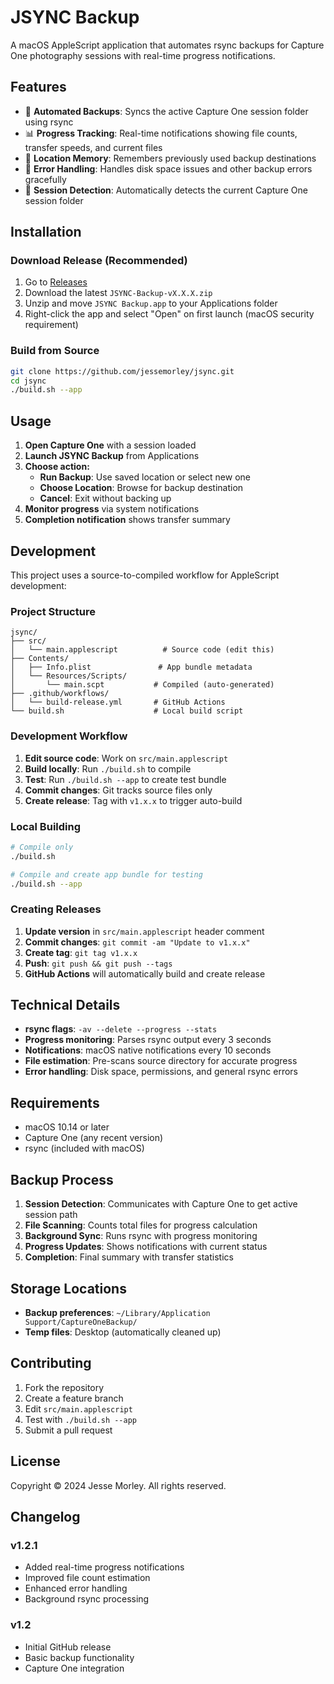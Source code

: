 # JSYNC Backup

A macOS AppleScript application that automates rsync backups for Capture One photography sessions with real-time progress notifications.

## Features

- 🔄 **Automated Backups**: Syncs the active Capture One session folder using rsync
- 📊 **Progress Tracking**: Real-time notifications showing file counts, transfer speeds, and current files
- 💾 **Location Memory**: Remembers previously used backup destinations
- 🚨 **Error Handling**: Handles disk space issues and other backup errors gracefully
- 🎯 **Session Detection**: Automatically detects the current Capture One session folder

## Installation

### Download Release (Recommended)
1. Go to [Releases](https://github.com/jessemorley/jsync/releases)
2. Download the latest `JSYNC-Backup-vX.X.X.zip`
3. Unzip and move `JSYNC Backup.app` to your Applications folder
4. Right-click the app and select "Open" on first launch (macOS security requirement)

### Build from Source
```bash
git clone https://github.com/jessemorley/jsync.git
cd jsync
./build.sh --app
```

## Usage

1. **Open Capture One** with a session loaded
2. **Launch JSYNC Backup** from Applications
3. **Choose action:**
   - **Run Backup**: Use saved location or select new one
   - **Choose Location**: Browse for backup destination
   - **Cancel**: Exit without backing up
4. **Monitor progress** via system notifications
5. **Completion notification** shows transfer summary

## Development

This project uses a source-to-compiled workflow for AppleScript development:

### Project Structure
```
jsync/
├── src/
│   └── main.applescript          # Source code (edit this)
├── Contents/
│   ├── Info.plist               # App bundle metadata
│   └── Resources/Scripts/
│       └── main.scpt           # Compiled (auto-generated)
├── .github/workflows/
│   └── build-release.yml       # GitHub Actions
└── build.sh                    # Local build script
```

### Development Workflow

1. **Edit source code**: Work on `src/main.applescript`
2. **Build locally**: Run `./build.sh` to compile
3. **Test**: Run `./build.sh --app` to create test bundle
4. **Commit changes**: Git tracks source files only
5. **Create release**: Tag with `v1.x.x` to trigger auto-build

### Local Building
```bash
# Compile only
./build.sh

# Compile and create app bundle for testing
./build.sh --app
```

### Creating Releases

1. **Update version** in `src/main.applescript` header comment
2. **Commit changes**: `git commit -am "Update to v1.x.x"`
3. **Create tag**: `git tag v1.x.x`
4. **Push**: `git push && git push --tags`
5. **GitHub Actions** will automatically build and create release

## Technical Details

- **rsync flags**: `-av --delete --progress --stats`
- **Progress monitoring**: Parses rsync output every 3 seconds
- **Notifications**: macOS native notifications every 10 seconds
- **File estimation**: Pre-scans source directory for accurate progress
- **Error handling**: Disk space, permissions, and general rsync errors

## Requirements

- macOS 10.14 or later
- Capture One (any recent version)
- rsync (included with macOS)

## Backup Process

1. **Session Detection**: Communicates with Capture One to get active session path
2. **File Scanning**: Counts total files for progress calculation
3. **Background Sync**: Runs rsync with progress monitoring
4. **Progress Updates**: Shows notifications with current status
5. **Completion**: Final summary with transfer statistics

## Storage Locations

- **Backup preferences**: `~/Library/Application Support/CaptureOneBackup/`
- **Temp files**: Desktop (automatically cleaned up)

## Contributing

1. Fork the repository
2. Create a feature branch
3. Edit `src/main.applescript`
4. Test with `./build.sh --app`
5. Submit a pull request

## License

Copyright © 2024 Jesse Morley. All rights reserved.

## Changelog

### v1.2.1
- Added real-time progress notifications
- Improved file count estimation
- Enhanced error handling
- Background rsync processing

### v1.2
- Initial GitHub release
- Basic backup functionality
- Capture One integration
